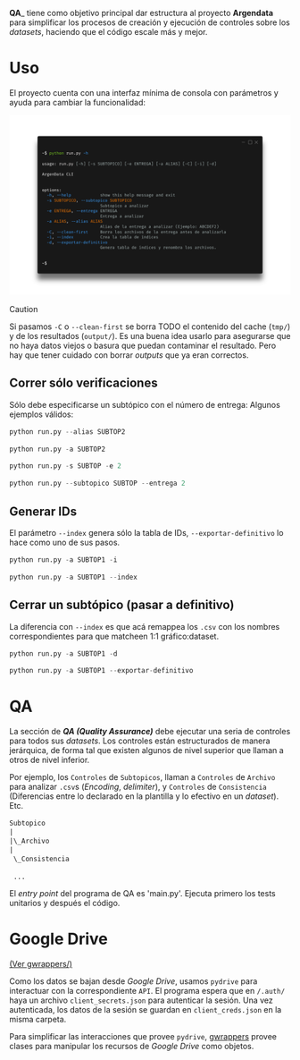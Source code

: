 <div align="left">
 <img src="https://github.com/user-attachments/assets/56e7dede-1614-48c7-91e1-302194cc519d" alt="" width="300"></img>
</div>

&nbsp;


<!--
<div align='center'>
 <img src="./assets/agd-0124.gif" alt=""></img>
</div>
-->

**QA**_ tiene como objetivo principal dar estructura al proyecto **Argendata** para simplificar los procesos de creación y ejecución de controles sobre los _datasets_, haciendo que el código escale más y mejor.

# Uso

El proyecto cuenta con una interfaz mínima de consola con parámetros y ayuda para cambiar la funcionalidad:

![image](./assets/cli.png)

> [!CAUTION]
> Si pasamos `-C` o `--clean-first` se borra TODO el contenido del cache (`tmp/`) y de los resultados (`output/`).
> Es una buena idea usarlo para asegurarse que no haya datos viejos o basura que puedan contaminar el resultado.
> Pero hay que tener cuidado con borrar _outputs_ que ya eran correctos.

## Correr sólo verificaciones

Sólo debe especificarse un subtópico con el número de entrega:
Algunos ejemplos válidos:

```python
python run.py --alias SUBTOP2
```


```python
python run.py -a SUBTOP2
```


```python
python run.py -s SUBTOP -e 2
```


```python
python run.py --subtopico SUBTOP --entrega 2
```

## Generar IDs

El parámetro `--index` genera sólo la tabla de IDs, `--exportar-definitivo` lo hace como uno de sus pasos.

```python
python run.py -a SUBTOP1 -i
```


```python
python run.py -a SUBTOP1 --index
```

## Cerrar un subtópico (pasar a definitivo)

La diferencia con `--index` es que acá remappea los `.csv` con los nombres correspondientes para que matcheen 1:1 gráfico:dataset.

```python
python run.py -a SUBTOP1 -d
```

```python
python run.py -a SUBTOP1 --exportar-definitivo
```

# QA

La sección de _**QA (Quality Assurance)**_ debe ejecutar una seria de controles para todos sus _datasets_. Los controles están estructurados de manera jerárquica, de forma tal que existen algunos de nivel superior que llaman a otros de nivel inferior.

Por ejemplo, los `Controles` de `Subtopicos`, llaman a `Controles` de `Archivo` para analizar `.csv`s (_Encoding_, _delimiter_), y `Controles` de `Consistencia` (Diferencias entre lo declarado en la plantilla y lo efectivo en un _dataset_).
Etc.

```
Subtopico
|
|\_Archivo
|
 \_Consistencia
 
 ...

```

El _entry point_ del programa de QA es 'main.py'. Ejecuta primero los tests unitarios y después el código.

# Google Drive

[(Ver gwrappers/)](./argendata/utils/gwrappers/)

Como los datos se bajan desde _Google Drive_, usamos `pydrive` para interactuar con la correspondiente `API`. El programa espera que en `/.auth/` haya un archivo `client_secrets.json` para autenticar la sesión. Una vez autenticada, los datos de la sesión se guardan en `client_creds.json` en la misma carpeta.

Para simplificar las interacciones que provee `pydrive`, [gwrappers](./argendata/utils/gwrappers/) provee clases para manipular los recursos de _Google Drive_ como objetos.
